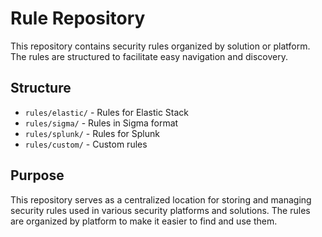 # Rule Repository

This repository contains security rules organized by solution or platform. The rules are structured to facilitate easy navigation and discovery.

## Structure

- `rules/elastic/` - Rules for Elastic Stack
- `rules/sigma/` - Rules in Sigma format
- `rules/splunk/` - Rules for Splunk
- `rules/custom/` - Custom rules

## Purpose

This repository serves as a centralized location for storing and managing security rules used in various security platforms and solutions. The rules are organized by platform to make it easier to find and use them.